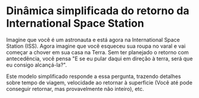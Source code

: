 # Dinâmica simplificada do retorno da International Space Station

<p> Imagine que você é um astronauta e está agora na International Space Station (ISS). Agora imagine que você esqueceu sua roupa no varal e vai começar a chover em sua casa na Terra. 
Sem ter planejado o retorno com antecedência, você pensa "E se eu pular daqui em direção à terra, será que eu consigo alcançá-la?".<p>
Este modelo simplificado responde a essa pergunta, trazendo detalhes sobre tempo de viagem, velocidade ao retornar à superficie (Você até pode conseguir retornar, mas provavelmente não inteiro), etc.
